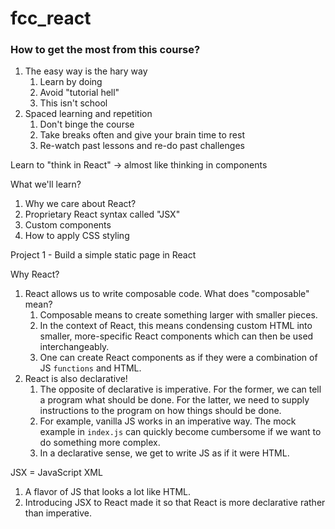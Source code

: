 # fcc_react
### How to get the most from this course?
1. The easy way is the hary way
   1. Learn by doing
   2. Avoid "tutorial hell"
   3. This isn't school
2. Spaced learning and repetition
   1. Don't binge the course
   2. Take breaks often and give your brain time to rest
   3. Re-watch past lessons and re-do past challenges

Learn to "think in React" -> almost like thinking in components

What we'll learn?
1. Why we care about React?
2. Proprietary React syntax called "JSX"
3. Custom components
4. How to apply CSS styling

Project 1 - Build a simple static page in React

Why React?
1. React allows us to write composable code. What does "composable" mean?
   1. Composable means to create something larger with smaller pieces.
   2. In the context of React, this means condensing custom HTML into smaller, more-specific React components which can then be used interchangeably.
   3. One can create React components as if they were a combination of JS `functions` and HTML.
2. React is also declarative!
   1. The opposite of declarative is imperative. For the former, we can tell a program what should be done. For the latter, we need to supply instructions to the program on how things should be done.
   2. For example, vanilla JS works in an imperative way. The mock example in `index.js` can quickly become cumbersome if we want to do something more complex.
   3. In a declarative sense, we get to write JS as if it were HTML.

JSX = JavaScript XML
1. A flavor of JS that looks a lot like HTML.
2. Introducing JSX to React made it so that React is more declarative rather than imperative.

